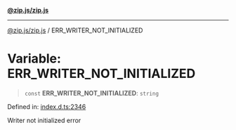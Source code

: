 [**@zip.js/zip.js**](../README.md)

***

[@zip.js/zip.js](../globals.md) / ERR\_WRITER\_NOT\_INITIALIZED

# Variable: ERR\_WRITER\_NOT\_INITIALIZED

> `const` **ERR\_WRITER\_NOT\_INITIALIZED**: `string`

Defined in: [index.d.ts:2346](https://github.com/gildas-lormeau/zip.js/blob/ac43341b8867abfc96920b30361a638957ffd437/index.d.ts#L2346)

Writer not initialized error
